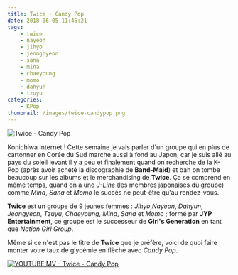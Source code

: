 ```yaml
---
title: Twice - Candy Pop
date: 2018-06-05 11:45:21
tags:
    - twice
    - nayeon
    - jihyo
    - jeonghyeon
    - sana
    - mina
    - chaeyoung
    - momo
    - dahyun
    - tzuyu
categories:
    - KPop
thumbnail: /images/twice-candypop.png
---
```


![Twice - Candy Pop](/images/twice-candypop.png)

Konichiwa Internet ! Cette semaine je vais parler d'un groupe qui en plus de cartonner en Corée du Sud marche aussi à fond au Japon, car je suis allé au pays du soleil levant il y a peu et finalement quand on recherche de la K-Pop (après avoir acheté la discographie de **Band-Maid**) et bah on tombe beaucoup sur les albums et le merchandising de **Twice**. Ça se comprend en même temps, quand on a une *J-Line* (les membres japonaises du groupe) comme *Mina*, *Sana* et *Momo* le succès ne peut-être qu'au rendez-vous.

**Twice** est un groupe de 9 jeunes femmes : *Jihyo*,*Nayeon*, *Dahyun*, *Jeongyeon*, *Tzuyu*, *Chaeyoung*, *Mina*, *Sana* et *Momo* ; formé par **JYP Entertainment**, ce groupe est le successeur de **Girl's Generation** en tant que *Nation Girl Group*.

Même si ce n'est pas le titre de **Twice** que je préfère, voici de quoi faire monter votre taux de glycémie en flèche avec *Candy Pop*.

[![YOUTUBE MV - Twice - Candy Pop](https://img.youtube.com/vi/wQ_POfToaVY/0.jpg)](https://www.youtube.com/watch?v=wQ_POfToaVY)
